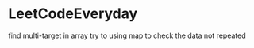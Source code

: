 # LeetCodeEveryday

find multi-target in array
    try to using map to check the data not repeated

